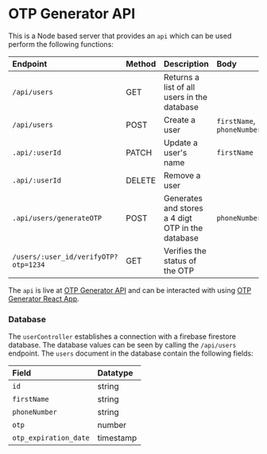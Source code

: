 # OTP Generator API

This is a Node based server that provides an `api` which can be used perform the following functions:

| Endpoint                             | Method | Description                                       | Body                       |
| :----------------------------------- | :----- | :------------------------------------------------ | :------------------------- |
| `/api/users`                         | GET    | Returns a list of all users in the database       |                            |
| `/api/users`                         | POST   | Create a user                                     | `firstName`, `phoneNumber` |
| `.api/:userId`                       | PATCH  | Update a user's name                              | `firstName`                |
| `.api/:userId`                       | DELETE | Remove a user                                     |                            |
| `.api/users/generateOTP`             | POST   | Generates and stores a 4 digt OTP in the database | `phoneNumber`              |
| `/users/:user_id/verifyOTP?otp=1234` | GET    | Verifies the status of the OTP                    |                            |

The `api` is live at [OTP Generator API](https://otp-generator-api.vercel.app) and can be interacted with using [OTP Generator React App](https://otp-generator-react.vercel.app/).

### Database

The `userController` establishes a connection with a firebase firestore database. The database values can be seen
by calling the `/api/users` endpoint. The `users` document in the database contain the following fields:

| Field                 | Datatype  |
| :-------------------- | :-------- |
| `id`                  | string    |
| `firstName`           | string    |
| `phoneNumber`         | string    |
| `otp`                 | number    |
| `otp_expiration_date` | timestamp |
